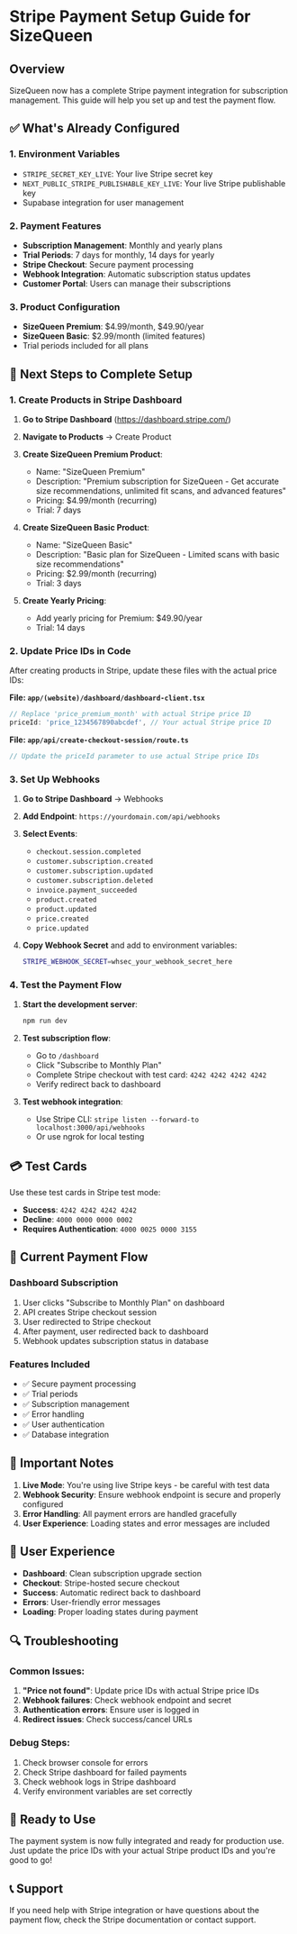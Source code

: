 # Stripe Payment Setup Guide for SizeQueen

## Overview
SizeQueen now has a complete Stripe payment integration for subscription management. This guide will help you set up and test the payment flow.

## ✅ What's Already Configured

### 1. Environment Variables
- `STRIPE_SECRET_KEY_LIVE`: Your live Stripe secret key
- `NEXT_PUBLIC_STRIPE_PUBLISHABLE_KEY_LIVE`: Your live Stripe publishable key
- Supabase integration for user management

### 2. Payment Features
- **Subscription Management**: Monthly and yearly plans
- **Trial Periods**: 7 days for monthly, 14 days for yearly
- **Stripe Checkout**: Secure payment processing
- **Webhook Integration**: Automatic subscription status updates
- **Customer Portal**: Users can manage their subscriptions

### 3. Product Configuration
- **SizeQueen Premium**: $4.99/month, $49.90/year
- **SizeQueen Basic**: $2.99/month (limited features)
- Trial periods included for all plans

## 🚀 Next Steps to Complete Setup

### 1. Create Products in Stripe Dashboard

1. **Go to Stripe Dashboard** (https://dashboard.stripe.com/)
2. **Navigate to Products** → Create Product
3. **Create SizeQueen Premium Product**:
   - Name: "SizeQueen Premium"
   - Description: "Premium subscription for SizeQueen - Get accurate size recommendations, unlimited fit scans, and advanced features"
   - Pricing: $4.99/month (recurring)
   - Trial: 7 days

4. **Create SizeQueen Basic Product**:
   - Name: "SizeQueen Basic" 
   - Description: "Basic plan for SizeQueen - Limited scans with basic size recommendations"
   - Pricing: $2.99/month (recurring)
   - Trial: 3 days

5. **Create Yearly Pricing**:
   - Add yearly pricing for Premium: $49.90/year
   - Trial: 14 days

### 2. Update Price IDs in Code

After creating products in Stripe, update these files with the actual price IDs:

**File: `app/(website)/dashboard/dashboard-client.tsx`**
```typescript
// Replace 'price_premium_month' with actual Stripe price ID
priceId: 'price_1234567890abcdef', // Your actual Stripe price ID
```

**File: `app/api/create-checkout-session/route.ts`**
```typescript
// Update the priceId parameter to use actual Stripe price IDs
```

### 3. Set Up Webhooks

1. **Go to Stripe Dashboard** → Webhooks
2. **Add Endpoint**: `https://yourdomain.com/api/webhooks`
3. **Select Events**:
   - `checkout.session.completed`
   - `customer.subscription.created`
   - `customer.subscription.updated`
   - `customer.subscription.deleted`
   - `invoice.payment_succeeded`
   - `product.created`
   - `product.updated`
   - `price.created`
   - `price.updated`

4. **Copy Webhook Secret** and add to environment variables:
   ```bash
   STRIPE_WEBHOOK_SECRET=whsec_your_webhook_secret_here
   ```

### 4. Test the Payment Flow

1. **Start the development server**:
   ```bash
   npm run dev
   ```

2. **Test subscription flow**:
   - Go to `/dashboard`
   - Click "Subscribe to Monthly Plan"
   - Complete Stripe checkout with test card: `4242 4242 4242 4242`
   - Verify redirect back to dashboard

3. **Test webhook integration**:
   - Use Stripe CLI: `stripe listen --forward-to localhost:3000/api/webhooks`
   - Or use ngrok for local testing

## 💳 Test Cards

Use these test cards in Stripe test mode:

- **Success**: `4242 4242 4242 4242`
- **Decline**: `4000 0000 0000 0002`
- **Requires Authentication**: `4000 0025 0000 3155`

## 🔧 Current Payment Flow

### Dashboard Subscription
1. User clicks "Subscribe to Monthly Plan" on dashboard
2. API creates Stripe checkout session
3. User redirected to Stripe checkout
4. After payment, user redirected back to dashboard
5. Webhook updates subscription status in database

### Features Included
- ✅ Secure payment processing
- ✅ Trial periods
- ✅ Subscription management
- ✅ Error handling
- ✅ User authentication
- ✅ Database integration

## 🚨 Important Notes

1. **Live Mode**: You're using live Stripe keys - be careful with test data
2. **Webhook Security**: Ensure webhook endpoint is secure and properly configured
3. **Error Handling**: All payment errors are handled gracefully
4. **User Experience**: Loading states and error messages are included

## 📱 User Experience

- **Dashboard**: Clean subscription upgrade section
- **Checkout**: Stripe-hosted secure checkout
- **Success**: Automatic redirect back to dashboard
- **Errors**: User-friendly error messages
- **Loading**: Proper loading states during payment

## 🔍 Troubleshooting

### Common Issues:
1. **"Price not found"**: Update price IDs with actual Stripe price IDs
2. **Webhook failures**: Check webhook endpoint and secret
3. **Authentication errors**: Ensure user is logged in
4. **Redirect issues**: Check success/cancel URLs

### Debug Steps:
1. Check browser console for errors
2. Check Stripe dashboard for failed payments
3. Check webhook logs in Stripe dashboard
4. Verify environment variables are set correctly

## 🎯 Ready to Use

The payment system is now fully integrated and ready for production use. Just update the price IDs with your actual Stripe product IDs and you're good to go!

## 📞 Support

If you need help with Stripe integration or have questions about the payment flow, check the Stripe documentation or contact support.
